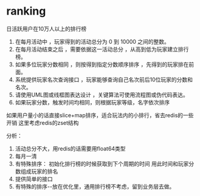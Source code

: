 # ranking
日活跃用户在10万⼈以上的排行榜
1. 在每月活动中 ，玩家得到的活动总分为 0 到 10000 之间的整数。
2. 在每月活动结束之后 ，需要依据这⼀活动总分 ，从高到低为玩家建立排行榜。
3. 如果多位玩家分数相同 ，则按得到指定分数顺序排序 ，先得到的玩家排在前面。
4. 系统提供玩家名次查询接口 ，玩家能够查询自己名次前后10位玩家的分数和名次。
5. 请使用UML图或线框图表达设计 ，关键算法可使用流程图或伪代码表达。
6. 如果玩家分数，触发时间均相同，则根据玩家等级，名字依次排序

如果用户量小的话直接slice+map排序，适合玩法内的小排行，省去redis的一些开销
这里考虑redis的zset结构

分析：
1. 活动总分不大，用redis的话需要用float64类型
2. 每月一清
3. 有特殊排序：
        初始化排行榜的时候获取到下个周期的时间
        用此时间和玩家分数组成玩家的排名
4. 提供简单的接口
5. 有特殊的排序--放在优化里，通用排行榜不考虑，留到业务层去做。

